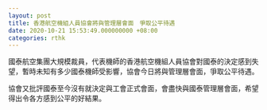```yaml
---
layout: post
title: 香港航空機組人員協會將與管理層會面　爭取公平待遇
date: 2020-10-21 15:53:49.000000000 +08:00
categories: rthk
---
```


國泰航空集團大規模裁員，代表機師的香港航空機組人員協會對國泰的決定感到失望，暫時未知有多少國泰機師受影響，協會今日將與管理層會面，爭取公平待遇。

協會又批評國泰至今沒有就決定與工會正式會面，會盡快與國泰管理層會面，希望得出令各方感到公平的好結果。
